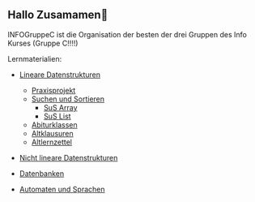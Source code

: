## Hallo Zusamamen👋

INFOGruppeC ist die Organisation der besten der drei Gruppen des Info Kurses (Gruppe C!!!!) 

Lernmaterialien:

 - [Lineare Datenstrukturen](https://github.com/INFOGruppeC/Lernzettel/blob/main/Lineare-Datenstrukturen/)
   - [Praxisprojekt](https://github.com/INFOGruppeC/Praxissimulation)
   - [Suchen und Sortieren](https://github.com/INFOGruppeC/Lernzettel/blob/main//Lineare-Datenstrukturen/sus/)
     - [SuS Array](https://github.com/INFOGruppeC/Lernzettel/blob/main/Lineare-Datenstrukturen/sus/SuS%20Array.md)
     - [SuS List](https://github.com/INFOGruppeC/Lernzettel/blob/main/Lineare-Datenstrukturen/sus/SuS%20List.md)
   - [Abiturklassen](https://github.com/INFOGruppeC/Lernzettel/blob/main/Lineare-Datenstrukturen/Abiturklassen/)
   - [Altklausuren](https://github.com/INFOGruppeC/Lernzettel/blob/main/Lineare-Datenstrukturen/Altklausuren/)
   - [Altlernzettel](https://github.com/INFOGruppeC/Lernzettel/blob/main/Lineare-Datenstrukturen/Altlernzettel/)
 
 - [Nicht lineare Datenstrukturen](https://github.com/INFOGruppeC/Lernzettel/blob/main/Nicht-lineare-Datenstrukturen/)

 - [Datenbanken](https://github.com/INFOGruppeC/Lernzettel/blob/main/Datenbanken/)

 - [Automaten und Sprachen](https://github.com/INFOGruppeC/Lernzettel/blob/main/Autotmaten-und-formale-Sprache/)
